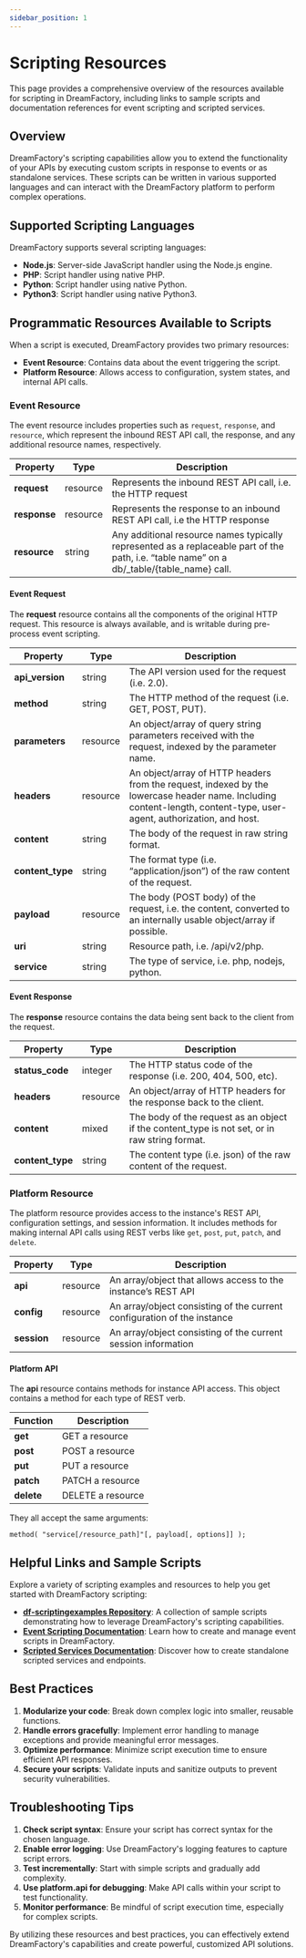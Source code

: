 ```yaml
---
sidebar_position: 1
---
```


# Scripting Resources

This page provides a comprehensive overview of the resources available for scripting in DreamFactory, including links to sample scripts and documentation references for event scripting and scripted services.

## Overview

DreamFactory's scripting capabilities allow you to extend the functionality of your APIs by executing custom scripts in response to events or as standalone services. These scripts can be written in various supported languages and can interact with the DreamFactory platform to perform complex operations.

## Supported Scripting Languages

DreamFactory supports several scripting languages:

- **Node.js**: Server-side JavaScript handler using the Node.js engine.
- **PHP**: Script handler using native PHP.
- **Python**: Script handler using native Python.
- **Python3**: Script handler using native Python3.

## Programmatic Resources Available to Scripts

When a script is executed, DreamFactory provides two primary resources:

- **Event Resource**: Contains data about the event triggering the script.
- **Platform Resource**: Allows access to configuration, system states, and internal API calls.

### Event Resource

The event resource includes properties such as `request`, `response`, and `resource`, which represent the inbound REST API call, the response, and any additional resource names, respectively.

| **Property** | **Type** | **Description**                                                                                                                              |
| ------------ | -------- | -------------------------------------------------------------------------------------------------------------------------------------------- |
| **request**  | resource | Represents the inbound REST API call, i.e. the HTTP request                                                                                  |
| **response** | resource | Represents the response to an inbound REST API call, i.e the HTTP response                                                                   |
| **resource** | string   | Any additional resource names typically represented as a replaceable part of the path, i.e. “table name” on a db/\_table/{table\_name} call. |

#### Event Request

The **request** resource contains all the components of the original HTTP request. This resource is always available, and is writable during pre-process event scripting.

| **Property**      | **Type**     | **Description**                                                                                                                                                          |
| ----------------- | ------------ | ------------------------------------------------------------------------------------------------------------------------------------------------------------------------ |
| **api_version**   | string       | The API version used for the request (i.e. 2.0).                                                                                                                         |
| **method**        | string       | The HTTP method of the request (i.e. GET, POST, PUT).                                                                                                                    |
| **parameters**    | resource     | An object/array of query string parameters received with the request, indexed by the parameter name.                                                                     |
| **headers**       | resource     | An object/array of HTTP headers from the request, indexed by the lowercase header name. Including content-length, content-type, user-agent, authorization, and host.     |
| **content**       | string       | The body of the request in raw string format.                                                                                                                            |
| **content_type**  | string       | The format type (i.e. “application/json”) of the raw content of the request.                                                                                             |
| **payload**       | resource     | The body (POST body) of the request, i.e. the content, converted to an internally usable object/array if possible.                                                       |
| **uri**           | string       | Resource path, i.e. /api/v2/php.                                                                                                                                         |
| **service**       | string       | The type of service, i.e. php, nodejs, python.                                                                                                                           |

#### Event Response

The **response** resource contains the data being sent back to the client from the request.

| **Property**      | **Type**     | **Description**                                                                                    |
| ----------------- | ------------ | -------------------------------------------------------------------------------------------------- |
| **status_code**   | integer      | The HTTP status code of the response (i.e. 200, 404, 500, etc).                                    |
| **headers**       | resource     | An object/array of HTTP headers for the response back to the client.                               |
| **content**       | mixed        | The body of the request as an object if the content\_type is not set, or in raw string format.     |
| **content_type**  | string       | The content type (i.e. json) of the raw content of the request.                                    |

### Platform Resource

The platform resource provides access to the instance's REST API, configuration settings, and session information. It includes methods for making internal API calls using REST verbs like `get`, `post`, `put`, `patch`, and `delete`.

| **Property** | **Type**     | **Description**                                                         |
| ------------ | ------------ | ----------------------------------------------------------------------- |
| **api**      | resource     | An array/object that allows access to the instance’s REST API           |
| **config**   | resource     | An array/object consisting of the current configuration of the instance |
| **session**  | resource     | An array/object consisting of the current session information           |

#### Platform API

The **api** resource contains methods for instance API access. This object contains a method for each type of REST verb.

| **Function** | **Description**       |
| ------------ | --------------------- |
| **get**      | GET a resource        |
| **post**     | POST a resource       |
| **put**      | PUT a resource        |
| **patch**    | PATCH a resource      |
| **delete**   | DELETE a resource     |

They all accept the same arguments:

```
method( "service[/resource_path]"[, payload[, options]] );
```

## Helpful Links and Sample Scripts

Explore a variety of scripting examples and resources to help you get started with DreamFactory scripting:

- **[df-scriptingexamples Repository](https://github.com/dreamfactorysoftware/example-scripts)**: A collection of sample scripts demonstrating how to leverage DreamFactory's scripting capabilities.
- **[Event Scripting Documentation](./event-scripting.md)**: Learn how to create and manage event scripts in DreamFactory.
- **[Scripted Services Documentation](./scripted-services.md)**: Discover how to create standalone scripted services and endpoints.

## Best Practices

1. **Modularize your code**: Break down complex logic into smaller, reusable functions.
2. **Handle errors gracefully**: Implement error handling to manage exceptions and provide meaningful error messages.
3. **Optimize performance**: Minimize script execution time to ensure efficient API responses.
4. **Secure your scripts**: Validate inputs and sanitize outputs to prevent security vulnerabilities.

## Troubleshooting Tips

1. **Check script syntax**: Ensure your script has correct syntax for the chosen language.
2. **Enable error logging**: Use DreamFactory's logging features to capture script errors.
3. **Test incrementally**: Start with simple scripts and gradually add complexity.
4. **Use platform.api for debugging**: Make API calls within your script to test functionality.
5. **Monitor performance**: Be mindful of script execution time, especially for complex scripts.

By utilizing these resources and best practices, you can effectively extend DreamFactory's capabilities and create powerful, customized API solutions.
